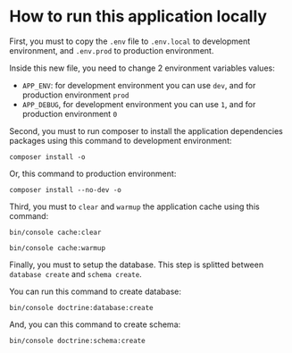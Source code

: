 # How to run this application locally

First, you must to copy the `.env` file to `.env.local` to development environment, and `.env.prod`  to production environment.

Inside this new file, you need to change 2 environment variables values: 
   
   * `APP_ENV`: for development environment you can use `dev`, and for production environment `prod`
   * `APP_DEBUG`, for development environment you can use `1`, and for production environment `0` 

Second, you must to run composer to install the application dependencies packages using this command to development environment:

```
composer install -o
```

Or, this command to production environment:

```
composer install --no-dev -o
``` 

Third, you must to `clear` and `warmup` the application cache using this command:

```
bin/console cache:clear

bin/console cache:warmup
```

Finally, you must to setup the database. This step is splitted between `database create` and `schema create`.

You can run this command to create database:

```
bin/console doctrine:database:create
```

And, you can this command to create schema:

```
bin/console doctrine:schema:create
```